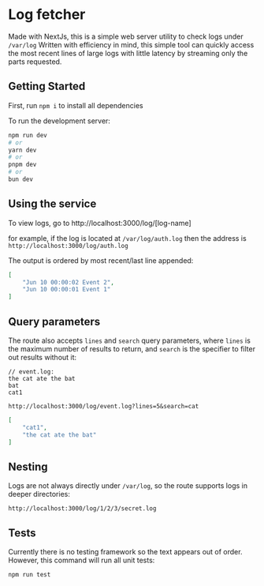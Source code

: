# Log fetcher
Made with NextJs, this is a simple web server utility to check logs under `/var/log` 
Written with efficiency in mind, this simple tool can quickly access the most recent lines of large logs with little latency by streaming only the parts requested.

## Getting Started
First, run `npm i` to install all dependencies

To run the development server:

```bash
npm run dev
# or
yarn dev
# or
pnpm dev
# or
bun dev
```

## Using the service
To view logs, go to http://localhost:3000/log/[log-name]

for example, if the log is located at `/var/log/auth.log` then the address is `http://localhost:3000/log/auth.log`

The output is ordered by most recent/last line appended:

```json
[
    "Jun 10 00:00:02 Event 2",
    "Jun 10 00:00:01 Event 1"
]
```
## Query parameters
The route also accepts `lines` and `search` query parameters, where `lines` is the maximum number of results to return, and `search` is the specifier to filter out results without it:


```
// event.log:
the cat ate the bat
bat
cat1
```

`http://localhost:3000/log/event.log?lines=5&search=cat`

```json
[
    "cat1",
    "the cat ate the bat"
]
```

## Nesting 
Logs are not always directly under `/var/log`, so the route supports logs in deeper directories:

`http://localhost:3000/log/1/2/3/secret.log`

## Tests
Currently there is no testing framework so the text appears out of order. However, this command will run all unit tests:

`npm run test` 